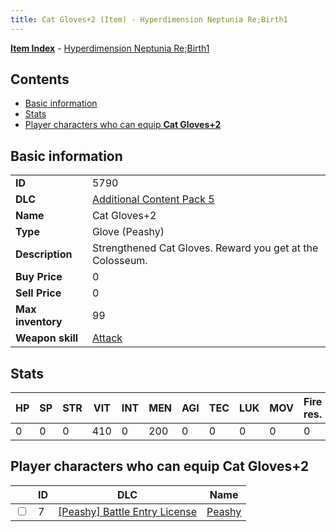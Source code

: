 ```yaml
---
title: Cat Gloves+2 (Item) - Hyperdimension Neptunia Re;Birth1
---
```


[**Item Index**](/neptunia/rb1/item/index.html) - [Hyperdimension Neptunia Re;Birth1](/neptunia/rb1)

## Contents

- [Basic information](#basic-information)
- [Stats](#stats)
- [Player characters who can equip **Cat Gloves+2**](#player-characters-who-can-equip-cat-gloves-2)

## Basic information

|   |   |
| -- | -- |
| **ID** | 5790 |
| **DLC** | [Additional Content Pack 5](/neptunia/rb1/dlc/14-pack5.html) |
| **Name** | Cat Gloves+2 |
| **Type** | Glove (Peashy) |
| **Description** | Strengthened Cat Gloves. Reward you get at the Colosseum. |
| **Buy Price** | 0 |
| **Sell Price** | 0 |
| **Max inventory** | 99 |
| **Weapon skill** | [Attack](/neptunia/rb1/skill/8-1201-attack.html) |


## Stats

| HP | SP | STR | VIT | INT | MEN | AGI | TEC | LUK | MOV | Fire res. | Ice res. | Wind res. | Lightning res. |
| -- | -- | --- | --- | --- | --- | --- | --- | --- | --- | --------- | -------- | --------- | -------------- |
| 0 | 0 | 0 | 410 | 0 | 200 | 0 | 0 | 0 | 0 | 0 | 0 | 0 | 0 |


## Player characters who can equip **Cat Gloves+2**

|    | ID | DLC | Name |
| -- | -- | --- | ---- |
| <input type="checkbox" id="rb1-player-8-7" class="trackbox" /> | 7 | [[Peashy] Battle Entry License](/neptunia/rb1/dlc/8-peashy.html) | [Peashy](/neptunia/rb1/player/8-7-peashy.html) |
